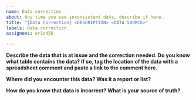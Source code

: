 ```yaml
---
name: Data correction
about: Any time you see inconsistent data, describe it here.
title: "[Data Correction] <DESCRIPTION> <DATA SOURCE>"
labels: Data correction
assignees: er1c456

---
```


**Describe the data that is at issue and the correction needed. Do you know what table contains the data? If so, tag the location of the data with a spreadsheet comment and paste a link to the comment here.**


**Where did you encounter this data? Was it a report or list?**


**How do you know that data is incorrect? What is your source of truth?**
